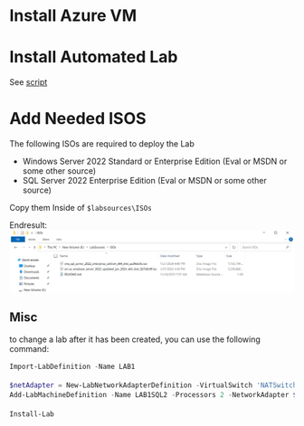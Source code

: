 # Install Azure VM

# Install Automated Lab
See [script](/Install/InstallAutomatedLab.ps1)

# Add Needed ISOS
The following ISOs are required to deploy the Lab

- Windows Server 2022 Standard or Enterprise Edition (Eval or MSDN or some other source)
- SQL Server 2022 Enterprise Edition (Eval or MSDN or some other source)

Copy them Inside of `$labsources\ISOs`

Endresult:
![ISO Folder](/Assets/ISOFolder.png)

## Misc
to change a lab after it has been created, you can use the following command:
```powershell
Import-LabDefinition -Name LAB1

$netAdapter = New-LabNetworkAdapterDefinition -VirtualSwitch 'NATSwitch' -UseDhcp
Add-LabMachineDefinition -Name LAB1SQL2 -Processors 2 -NetworkAdapter $netAdapter

Install-Lab
```
